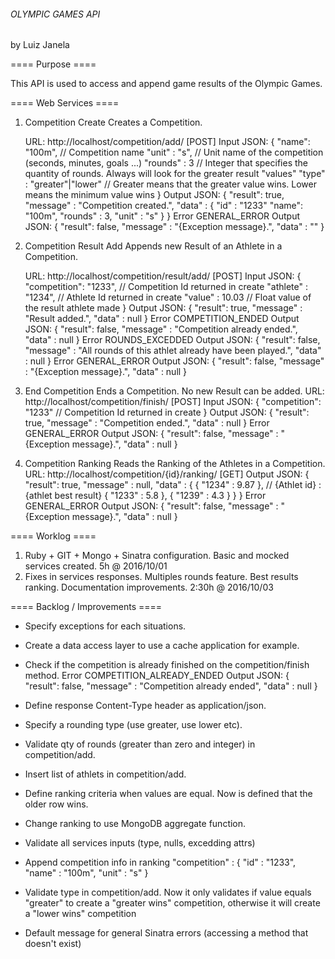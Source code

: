 ###### OLYMPIC GAMES API ######
by Luiz Janela

==== Purpose ====

This API is used to access and append game results of the Olympic Games.


==== Web Services ====

1. Competition Create
	Creates a Competition.

	URL: http://localhost/competition/add/ [POST]
	Input JSON:
	{
		"name": "100m", // Competition name
		"unit" : "s", // Unit name of the competition (seconds, minutes, goals ...)
		"rounds" : 3 // Integer that specifies the quantity of rounds. Always will look for the greater result "values"
		"type" : "greater"|"lower" // Greater means that the greater value wins. Lower means the minimum value wins
	}
	Output JSON:
	{
		"result": true,
		"message" : "Competition created.",
		"data" : {
			"id" : "1233"
			"name": "100m",
			"rounds" : 3,
			"unit" : "s"
		}
	}
	Error GENERAL_ERROR Output JSON:
	{
		"result": false,
		"message" : "{Exception message}.",
		"data" : ""
	}

2. Competition Result Add
	Appends new Result of an Athlete in a Competition.

	URL: http://localhost/competition/result/add/ [POST]
	Input JSON:
	{
		"competition": "1233", // Competition Id returned in create
		"athlete" : "1234", // Athlete Id returned in create
		"value" : 10.03 // Float value of the result athlete made
	}
	Output JSON:
	{
		"result": true,
		"message" : "Result added.",
		"data" : null
	}
	Error COMPETITION_ENDED Output JSON:
	{
		"result": false,
		"message" : "Competition already ended.",
		"data" : null
	}
	Error ROUNDS_EXCEDDED Output JSON:
	{
		"result": false,
		"message" : "All rounds of this athlet already have been played.",
		"data" : null
	}
	Error GENERAL_ERROR Output JSON:
	{
		"result": false,
		"message" : "{Exception message}.",
		"data" : null
	}

3. End Competition
	Ends a Competition. No new Result can be added. 
	URL: http://localhost/competition/finish/ [POST]
	Input JSON:
	{
		"competition": "1233" // Competition Id returned in create
	}
	Output JSON:
	{
		"result": true,
		"message" : "Competition ended.",
		"data" : null
	}
	Error GENERAL_ERROR Output JSON:
	{
		"result": false,
		"message" : "{Exception message}.",
		"data" : null
	}

4. Competition Ranking
	Reads the Ranking of the Athletes in a Competition.
	URL: http://localhost/competition/{id}/ranking/ [GET]
	Output JSON:
	{
		"result": true,
		"message" : null,
		"data" : {
			{ "1234" : 9.87 }, // {Athlet id} : {athlet best result}
			{ "1233" : 5.8 },
			{ "1239" : 4.3 }
		}
	}
	Error GENERAL_ERROR Output JSON:
	{
		"result": false,
		"message" : "{Exception message}.",
		"data" : null
	}


==== Worklog ====

1. Ruby + GIT + Mongo + Sinatra configuration. Basic and mocked services created. 5h @ 2016/10/01
2. Fixes in services responses. Multiples rounds feature. Best results ranking. Documentation improvements. 2:30h @ 2016/10/03


==== Backlog / Improvements ====

- Specify exceptions for each situations.
- Create a data access layer to use a cache application for example.
- Check if the competition is already finished on the competition/finish method.
	Error COMPETITION_ALREADY_ENDED Output JSON:
	{
		"result": false,
		"message" : "Competition already ended",
		"data" : null
	}

- Define response Content-Type header as application/json.
- Specify a rounding type (use greater, use lower etc).
- Validate qty of rounds (greater than zero and integer) in competition/add.

- Insert list of athlets in competition/add.
- Define ranking criteria when values are equal. Now is defined that the older row wins.
- Change ranking to use MongoDB aggregate function.
- Validate all services inputs (type, nulls, excedding attrs)
- Append competition info in ranking 
	"competition" : {
		"id" : "1233",
		"name" : "100m",
		"unit" : "s"
	}
- Validate type in competition/add. Now it only validates if value equals "greater" to create a "greater wins" competition, otherwise it will create a "lower wins" competition
- Default message for general Sinatra errors (accessing a method that doesn't exist) 
